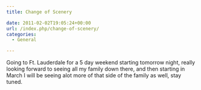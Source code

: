 ```yaml
---
title: Change of Scenery

date: 2011-02-02T19:05:24+00:00
url: /index.php/change-of-scenery/
categories:
  - General

---
```

Going to Ft. Lauderdale for a 5 day weekend starting tomorrow night, really looking forward to seeing all my family down there, and then starting in March I will be seeing alot more of that side of the family as well, stay tuned.